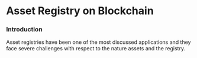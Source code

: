 # Asset Registry on Blockchain

### Introduction
Asset registries have been one of the most discussed applications and they face severe challenges with respect to the nature assets and the registry.
